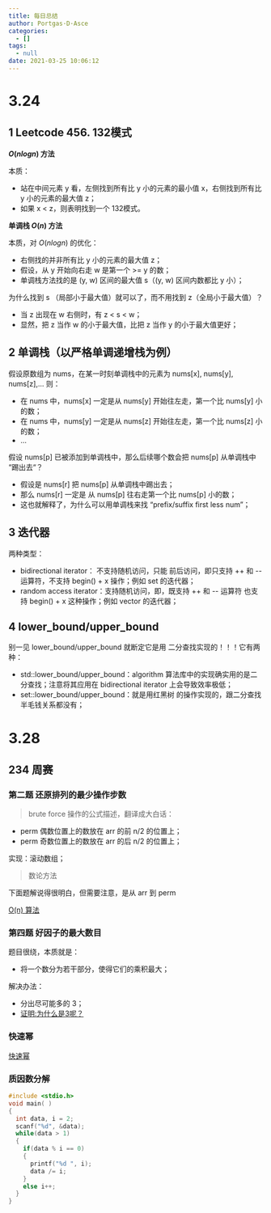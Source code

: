 ```yaml
---
title: 每日总结
author: Portgas·D·Asce
categories:
  - []
tags:
  - null
date: 2021-03-25 10:06:12
---
```


<!--more-->
# 3.24
## 1 Leetcode 456. 132模式
**$O(nlogn)$ 方法**

本质：
- 站在中间元素 y 看，左侧找到所有比 y 小的元素的最小值 x，右侧找到所有比 y 小的元素的最大值 z；
- 如果 x < z，则表明找到一个 132模式。

**单调栈 $O(n)$ 方法**

本质，对 $O(nlogn)$ 的优化：
- 右侧找的并非所有比 y 小的元素的最大值 z；
- 假设，从 y 开始向右走 w 是第一个 >= y 的数；
- 单调栈方法找的是 (y, w) 区间的最大值 s（(y, w) 区间内数都比 y 小）；

为什么找到 s （局部小于最大值）就可以了，而不用找到 z（全局小于最大值）？
- 当 z 出现在 w 右侧时，有 z < s < w；
- 显然，把 z 当作 w 的小于最大值，比把 z 当作 y 的小于最大值更好；

## 2 单调栈（以严格单调递增栈为例）
假设原数组为 nums，在某一时刻单调栈中的元素为 nums[x], nums[y], nums[z],... 则：
- 在 nums 中，nums[x] 一定是从 nums[y] 开始往左走，第一个比 nums[y] 小的数；
- 在 nums 中，nums[y] 一定是从 nums[z] 开始往左走，第一个比 nums[z] 小的数；
- ...

假设 nums[p] 已被添加到单调栈中，那么后续哪个数会把 nums[p] 从单调栈中 “踢出去“？
- 假设是 nums[r] 把 nums[p] 从单调栈中踢出去；
- 那么 nums[r] 一定是 从 nums[p] 往右走第一个比 nums[p] 小的数；
- 这也就解释了，为什么可以用单调栈来找 “prefix/suffix first less num”；

## 3 迭代器
两种类型：
- bidirectional iterator： 不支持随机访问，只能 前后访问，即只支持 ++ 和 -- 运算符，不支持 begin() + x 操作；例如 set 的迭代器；
- random access iterator：支持随机访问，即，既支持 ++ 和 -- 运算符 也支持 begin() + x 这种操作；例如 vector 的迭代器；

## 4 lower_bound/upper_bound
别一见 lower_bound/upper_bound 就断定它是用 二分查找实现的！！！它有两种：
- std::lower_bound/upper_bound：algorithm 算法库中的实现确实用的是二分查找；注意将其应用在 bidirectional iterator 上会导致效率极低；
- set::lower_bound/upper_bound：就是用红黑树 的操作实现的，跟二分查找半毛钱关系都没有；

# 3.28
## 234 周赛
### 第二题 还原排列的最少操作步数
> brute force
操作的公式描述，翻译成大白话：
- perm 偶数位置上的数放在 arr 的前 n/2 的位置上；
- perm 奇数位置上的数放在 arr 的后 n/2 的位置上；

实现：滚动数组；

> 数论方法

下面题解说得很明白，但需要注意，是从 arr 到 perm

[O(n) 算法](https://leetcode-cn.com/problems/minimum-number-of-operations-to-reinitialize-a-permutation/solution/shu-xue-on-suan-fa-by-arsenal-591-xatz/)

### 第四题 好因子的最大数目
题目很绕，本质就是：
- 将一个数分为若干部分，使得它们的乘积最大；

解决办法：
- 分出尽可能多的 3；
- [证明:为什么是3呢？](https://blog.csdn.net/zzqworkspace/article/details/70143032)

### 快速幂
[快速幂](https://oi-wiki.org/math/quick-pow/)

### 质因数分解
```cpp
#include <stdio.h>
void main( )
{
  int data, i = 2;
  scanf("%d", &data);
  while(data > 1)
  {
    if(data % i == 0)
    {
      printf("%d ", i);
      data /= i;
    }
    else i++;
  }
}
```